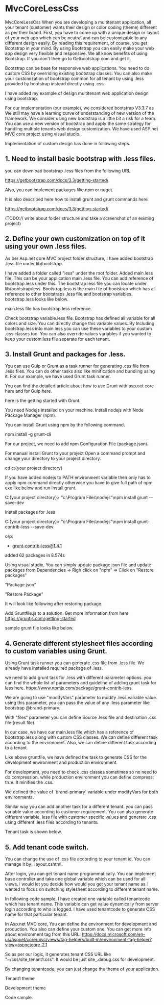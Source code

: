 # MvcCoreLessCss
MvcCoreLessCss
When you are developing a multitenant application, all your tenant (customer) wants their design or color coding (theme) different as per their brand. First, you have to come up with a unique design or layout of your web app which can be neutral and can be customizable to any different design easily.  By reading this requirement, of course, you get Bootstrap in your mind. By using Bootstrap you can easily make your web app design very flexible and responsive. We all know benefits of using Bootstrap. If you don't then go to Getbootstrap.com and get it.



Bootstrap can be base for responsive web applications. You need to do custom CSS by overriding existing bootstrap classes. You can also make your customization of bootstrap common for all tenant by using .less provided by bootstrap instead directly using .css.



I have added my example of design multitenant web application design using bootstrap.



For our implementation (our example), we considered bootstrap V3.3.7 as  We still may have a learning curve of understanding of new version of the framework. We consider using new bootstrap is a little bit a risk for a team. You can use a new version of bootstrap and apply the same strategy for handling multiple tenants web design customization. We have used ASP.net MVC core project using visual studio.



Implementation of custom design has done in following steps.



## 1. Need to install basic bootstrap with .less files.
you can download bootstrap .less files from the following URL.



https://getbootstrap.com/docs/3.3/getting-started/



Also, you can implement packages like npm or nuget.



It is also described here how to install grunt and grunt commands here



https://getbootstrap.com/docs/3.3/getting-started/



(TODO:// write about folder structure and take a screenshot of an existing project)





## 2. Define your own customization on top of it using your own .less files.
As per Asp.net core MVC project folder structure, I have added bootstrap .less file under lib/bootstrap.







I have added a folder called "less" under the root folder.  Added main.less file. This can be your application main .less file. You can add reference of bootstrap.less under this. The bootstrap.less file you can locate under lib/bootstrap/less.  Bootstrap.less is the main file of bootstrap which has all reference to other bootstraps .less file and bootstrap variables. bootstrap.less looks like below.









main.less file has bootstrap.less reference.











Check bootstrap variable.less file. Bootstrap has defined all variable for all colors and size. You can directly change this variable values.  By Including bootstrap.less into main.less you can use these variables to your custom .css classes too.  You can also override values variables if you wanted to keep your custom.less file separate for each tenant. 

## 3. Install Grunt and packages for .less.
You can use Gulp or Grunt as a task runner for generating .css file from .less files. You can do other tasks also like minification and bundling using it.  For our example, we have used Grunt task runner. 



You can find the detailed article about how to use Grunt with asp.net core here and for Gulp here.

here is the getting started with Grunt.



You need Nodejs installed on your machine.  Install nodejs with Node Package Manager (npm).



You can install Grunt using npm by the following command.



npm install -g grunt-cli



For our project, we need to add npm Configuration File (package.json). 









For manual install Grunt to your project Open a command prompt and change your directory to your project directory.



cd c:\{your project directory}



If you have added nodejs to PATH environment variable then only has to apply npm command directly otherwise you have to give full path of npm exe like below and run install grunt.





C:\{your project directory}> "c:\Program Files\nodejs"\npm install grunt --save-dev



Install packages for .less



C:\{your project directory}> "c:\Program Files\nodejs"\npm install grunt-contrib-less --save-dev



o/p: 

+ grunt-contrib-less@1.4.1

added 62 packages in 8.574s



Using visual studio, You can simply update package.json file and update packages from Dependencies -> Righ click  on "npm" => Click on "Restore packages"



"Package.json"



































"Restore Package"



It will look like following after restoring package







































Add Gruntfile.js to a solution. Get more information from here  https://gruntjs.com/getting-started



sample grunt file looks like below.





## 4. Generate different stylesheet files according to custom variables using Grunt.
Using Grunt task runner you can generate .css file from .less file. We already have installed required package of .less.

we need to add grunt task for .less with different parameter options.  you can find the whole list of parameters and guideline of adding grunt task for less here.   https://www.npmjs.com/package/grunt-contrib-less



We are going to use "modifyVars" parameter to modify .less variable value. using this parameter, you can pass the value of any .less parameter like bootstrap @brand-primary.

With "files" parameter you can define Source .less file and destination .css file (result file).



In our case, we have our main.less file which has a reference of bootstrap.less along with custom CSS classes. We can define different task according to the environment. Also, we can define different task according to a tenant.









Like above gruntfile,  we have defined the task to generate CSS for the development environment and production environment.

For development, you need to check .css classes sometimes so no need to do compression. while production environment you can define compress: true. It minifies the .css.

We defined the value of 'brand-primary' variable under modifyVars for both environments.



Similar way you can add another task for a different tenant.  you can pass variable value according to customer requirement.  You can also generate different variable. less file with customer specific values and generate .css using different .less files according to tenants.

Tenant task is shown below.









## 5. Add tenant code switch.
You can change the use of .css file according to your tenant id. You can manage it by _layout.cshtml.

After login, you can get tenant name programmatically.  You can implement base controller and take one global variable which can be used for all views. I would let you decide how would you get your tenant name as I wanted to focus on switching stylesheet according to different tenant name.



In following code sample, I have created one variable called tenantcode which has tenant name. This variable can get value dynamically from server login according to who is logged.  I have used tenantcode to generate CSS name for that particular tenant.



In Asp.net MVC core, You can define the environment for development and production. You also can define your custom one. You can get more info about environment tag from this URL: https://docs.microsoft.com/en-us/aspnet/core/mvc/views/tag-helpers/built-in/environment-tag-helper?view=aspnetcore-2.1



So as per our logic, it generates tenant CSS URL like "~/css/site_tenant1.css". It would be just site_.debug.css for development.







By changing tenantcode, you can just change the theme of your application.



Tenant1 theme



 Development theme





Code sample.



